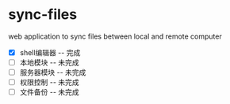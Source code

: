 # sync-files
web application to sync files between local and remote computer

- [x] shell编辑器 -- 完成
- [ ] 本地模块    -- 未完成
- [ ] 服务器模块  -- 未完成
- [ ] 权限控制    -- 未完成
- [ ] 文件备份    -- 未完成
